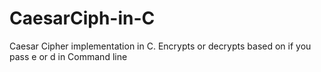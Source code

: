 # CaesarCiph-in-C
Caesar Cipher implementation in C. 
Encrypts or decrypts based on if you pass e or d in Command line 
